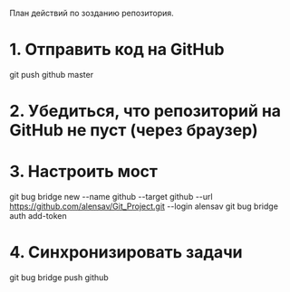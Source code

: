 План действий по зозданию репозитория.
# 1. Отправить код на GitHub
git push github master

# 2. Убедиться, что репозиторий на GitHub не пуст (через браузер)

# 3. Настроить мост
git bug bridge new --name github --target github --url https://github.com/alensav/Git_Project.git --login alensav
git bug bridge auth add-token

# 4. Синхронизировать задачи
git bug bridge push github
